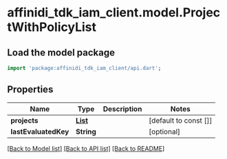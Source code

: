 # affinidi_tdk_iam_client.model.ProjectWithPolicyList

## Load the model package

```dart
import 'package:affinidi_tdk_iam_client/api.dart';
```

## Properties

| Name                 | Type                                                      | Description | Notes                 |
| -------------------- | --------------------------------------------------------- | ----------- | --------------------- |
| **projects**         | [**List<ProjectWithPolicyDto>**](ProjectWithPolicyDto.md) |             | [default to const []] |
| **lastEvaluatedKey** | **String**                                                |             | [optional]            |

[[Back to Model list]](../README.md#documentation-for-models) [[Back to API list]](../README.md#documentation-for-api-endpoints) [[Back to README]](../README.md)

